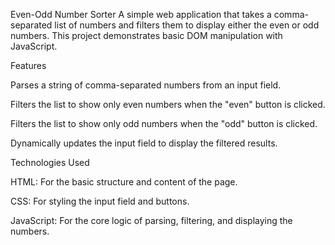 Even-Odd Number Sorter
A simple web application that takes a comma-separated list of numbers and filters them to display either the even or odd numbers. This project demonstrates basic DOM manipulation with JavaScript.

Features

Parses a string of comma-separated numbers from an input field.

Filters the list to show only even numbers when the "even" button is clicked.

Filters the list to show only odd numbers when the "odd" button is clicked.

Dynamically updates the input field to display the filtered results.

Technologies Used

HTML: For the basic structure and content of the page.

CSS: For styling the input field and buttons.

JavaScript: For the core logic of parsing, filtering, and displaying the numbers.

